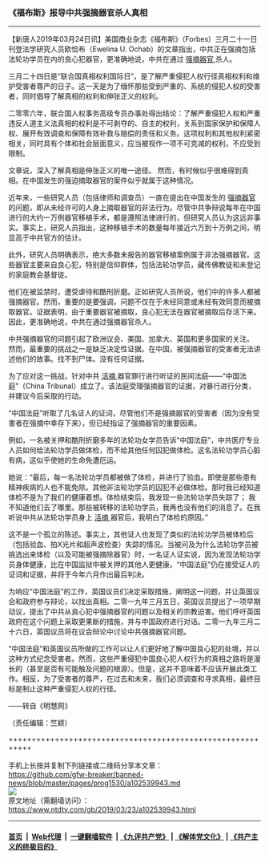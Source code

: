 ### 《福布斯》报导中共强摘器官杀人真相
------------------------

<div class="post_content" itemprop="articleBody">
 <p>
  【新唐人2019年03月24日讯】美国商业杂志《福布斯》（Forbes）三月二十一日刊登法学研究人员欧恰布（Ewelina U. Ochab）的文章指出，中共正在强摘包括法轮功学员在内的良心犯器官，更准确地说，中共在通过
  <a href="https://www.ntdtv.com/gb/强摘器官.htm">
   强摘器官
  </a>
  杀人。
 </p>
 <p>
  三月二十四日是“联合国真相权利国际日”，是了解严重侵犯人权行径真相权利和维护受害者尊严的日子。这一天是为了缅怀那些受到严重的、系统的侵犯人权的受害者，同时倡导了解真相的权利和伸张正义的权利。
 </p>
 <p>
  二零零六年，联合国人权事务高级专员办事处得出结论：了解严重侵犯人权和严重违反人道主义法真相的权利是不可剥夺的、自主的权利，关系到国家保护和保障人权、展开有效调查和保障有效补救与赔偿的责任和义务。这项权利和其他权利紧密相关，同时具有个体和社会层面意义，应当被视作一项不可克减的权利，不应受到限制。
 </p>
 <p>
  文章说，深入了解真相是伸张正义的唯一途径。 然而，有时候似乎很难得到真相。在中国发生的强迫摘取器官的案件似乎就属于这种情况。
 </p>
 <p>
  近年来，一些研究人员（包括律师和调查员）一直在提出在中国发生的
  <a href="https://www.ntdtv.com/gb/强摘器官.htm">
   强摘器官
  </a>
  的问题，即从未经许可的人身上摘取器官的非法行为。尽管中共争辩说每年在中国进行的大约一万例器官移植手术，都是遵照法律进行的，但研究人员认为这远非事实。事实上，研究人员指出，这种移植手术的数量每年接近六万到十万例之间，明显高于中共官方的估计。
 </p>
 <p>
  此外，研究人员明确表示，绝大多数未报告的器官移植案例属于非法强摘器官。这些器官主要来自良心犯，特别是信仰群体，包括法轮功学员，藏传佛教徒和未登记的家庭教会基督徒。
 </p>
 <p>
  他们在被监禁时，遭受虐待和酷刑折磨。正如研究人员所说，他们中的许多人都被强摘器官。然而，重要的是要强调，问题不仅在于未经同意或未经有效同意而被摘取器官。证据表明，由于重要器官被摘取，良心犯无法在器官被摘取后存活下来。因此，更准确地说，中共在通过强摘器官杀人。
 </p>
 <p>
  中共强摘器官的问题引起了欧洲议会、美国、加拿大、英国和更多国家的关注。 然而，最重要的挑战之一是缺乏决定性证据。在中国，被强摘器官的受害者无法讲述他们的故事。找不到尸体。没有任何证据。
 </p>
 <p>
  为了应对这一挑战，针对中共
  <a href="https://www.ntdtv.com/gb/活摘.htm">
   活摘
  </a>
  器官罪行进行听证的民间法庭——“中国法庭”（China Tribunal）成立了。该法庭受理强摘器官的证据，对暴行进行分类，并建议今后采取的行动。
 </p>
 <p>
  “中国法庭”听取了几名证人的证词，尽管他们不是强摘器官的受害者（因为没有受害者在强摘中幸存下来），但已经指证了强摘器官的重要因素。
 </p>
 <p>
  例如，一名被关押和酷刑折磨多年的法轮功女学员告诉“中国法庭”，中共医疗专业人员如何给法轮功学员做体检，而不给其他任何囚犯做体检。这名法轮功学员心脏有病，这似乎使她的生命免遭厄运。
 </p>
 <p>
  她说：“最后，每一名法轮功学员都被做了体检，并进行了验血。即使是那些患有精神疾病的人也不能免除。其他非法轮功学员的囚犯不必做体检。那时我已经知道体检不是为了我们的健康着想。体检结束后，我发现一些法轮功学员失踪了； 我不知道他们去了哪里。那些被转移的法轮功学员，我再也没有他们的消息了。在我听说中共从法轮功学员身上
  <a href="https://www.ntdtv.com/gb/活摘.htm">
   活摘
  </a>
  器官后，我明白了体检的原因。”
 </p>
 <p>
  这不是一个孤立的陈述。事实上，其他证人也发现了类似的法轮功学员被体检后（包括验血、拍X光片和超声波检查）失踪的情况。当被问及为什么法轮功学员被挑选出来体检（以及可能被强摘除器官）时，一名证人证实说，因为发现法轮功学员身体健康，比在中国监狱中被关押的其他人更健康。“中国法庭”仍在接受证人的证词和证据，并将于今年六月作出最后判决。
 </p>
 <p>
  为响应“中国法庭”的工作，英国议员们决定采取措施，阐明这一问题，并让英国议会和政府参与辩论，以找出真相。二零一九年三月五日，英国议员提出了一项早期动议，提出了中共从良心犯中强摘器官的问题以及相关的宗教迫害。他们呼吁英国政府在这个问题上采取更果断的措施，并与中国政府进行对话。二零一九年三月二十六日，英国议员将在议会辩论中讨论中共强摘器官问题。
 </p>
 <p>
  “中国法庭”和英国议员所做的工作可以让人们更好地了解中国良心犯的处境，并以这种方式纪念受害者。然而，这些严重侵犯中国良心犯人权行为的真相之路将是漫长的（甚至是否有可能触及问题的根源）。但是，这并不意味着不应该开展此类工作。相反，为了受害者的尊严，在过去和未来，我们必须调查和寻求真相，最终目标是制止这种严重侵犯人权的行径。
 </p>
 <p>
  ——转自《明慧网》
 </p>
 <p>
  （责任编辑：竺颖）
 </p>
 <div class="single_ad">
 </div>
</div>

+++++++++++++++++++++++++++++++++++++++++++++++++++++++++++<br/><br/>
手机上长按并复制下列链接或二维码分享本文章：<br/>
https://github.com/gfw-breaker/banned-news/blob/master/pages/prog1530/a102539943.md <br/>
<a href='https://github.com/gfw-breaker/banned-news/blob/master/pages/prog1530/a102539943.md'><img src='https://github.com/gfw-breaker/banned-news/blob/master/pages/prog1530/a102539943.md.png'/></a> <br/>
原文地址（需翻墙访问）：https://www.ntdtv.com/gb/2019/03/23/a102539943.html


------------------------
#### [首页](https://github.com/gfw-breaker/banned-news/blob/master/README.md) &nbsp;|&nbsp; [Web代理](https://github.com/labour-camp/helloworld) &nbsp;|&nbsp; [一键翻墙软件](https://github.com/gfw-breaker/nogfw/blob/master/README.md) &nbsp;| [《九评共产党》](https://github.com/gfw-breaker/9ping.md/blob/master/README.md#九评之一评共产党是什么) | [《解体党文化》](https://github.com/gfw-breaker/jtdwh.md/blob/master/README.md) | [《共产主义的终极目的》](https://github.com/gfw-breaker/gczydzjmd.md/blob/master/README.md)

